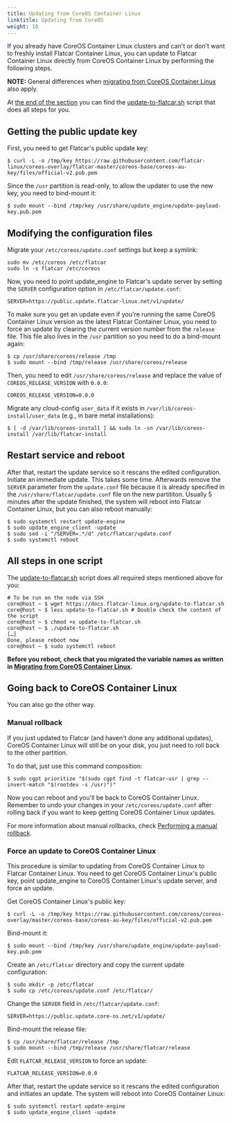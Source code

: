 ```yaml
---
title: Updating from CoreOS Container Linux
linktitle: Updating from CoreOS
weight: 10
---
```


If you already have CoreOS Container Linux clusters and can't or don't want to freshly install Flatcar Container Linux, you can update to Flatcar Container Linux directly from CoreOS Container Linux by performing the following steps.

**NOTE:** General differences when [migrating from CoreOS Container Linux](migrate-from-container-linux) also apply.

At [the end of the section](#all-steps-in-one-script) you can find the [update-to-flatcar.sh](/update-to-flatcar.sh) script that does all steps for you.

## Getting the public update key

First, you need to get Flatcar's public update key:

```
$ curl -L -o /tmp/key https://raw.githubusercontent.com/flatcar-linux/coreos-overlay/flatcar-master/coreos-base/coreos-au-key/files/official-v2.pub.pem
```

Since the `/usr` partition is read-only, to allow the updater to use the new key, you need to bind-mount it:

```
$ sudo mount --bind /tmp/key /usr/share/update_engine/update-payload-key.pub.pem
```

## Modifying the configuration files

Migrate your `/etc/coreos/update.conf` settings but keep a symlink:

```
sudo mv /etc/coreos /etc/flatcar
sudo ln -s flatcar /etc/coreos
```

Now, you need to point update_engine to Flatcar's update server by setting the `SERVER` configuration option in `/etc/flatcar/update.conf`:

```
SERVER=https://public.update.flatcar-linux.net/v1/update/
```

To make sure you get an update even if you're running the same CoreOS Container Linux version as the latest Flatcar Container Linux, you need to force an update by clearing the current version number from the `release` file.
This file also lives in the `/usr` partition so you need to do a bind-mount again:

```
$ cp /usr/share/coreos/release /tmp
$ sudo mount --bind /tmp/release /usr/share/coreos/release
```

Then, you need to edit `/usr/share/coreos/release` and replace the value of `COREOS_RELEASE_VERSION` with `0.0.0`:

```
COREOS_RELEASE_VERSION=0.0.0
```

Migrate any cloud-config `user_data` if it exists in `/var/lib/coreos-install/user_data` (e.g., in bare metal installations):

```
$ [ -d /var/lib/coreos-install ] && sudo ln -sn /var/lib/coreos-install /var/lib/flatcar-install
```

## Restart service and reboot

After that, restart the update service so it rescans the edited configuration. Initiate an immediate update.
This takes some time. Afterwards remove the `SERVER` parameter from the `update.conf` file because it is already
specified in the `/usr/share/flatcar/update.conf` file on the new partititon.
Usually 5 minutes after the update finished, the system will reboot into Flatcar Container Linux, but you can also reboot manually:

```
$ sudo systemctl restart update-engine
$ sudo update_engine_client -update
$ sudo sed -i "/SERVER=.*/d" /etc/flatcar/update.conf
$ sudo systemctl reboot
```

## All steps in one script

The [update-to-flatcar.sh](/update-to-flatcar.sh) script does all required steps mentioned above for you:

```
# To be run on the node via SSH
core@host ~ $ wget https://docs.flatcar-linux.org/update-to-flatcar.sh
core@host ~ $ less update-to-flatcar.sh # Double check the content of the script
core@host ~ $ chmod +x update-to-flatcar.sh
core@host ~ $ ./update-to-flatcar.sh
[…]
Done, please reboot now
core@host ~ $ sudo systemctl reboot
```

**Before you reboot, check that you migrated the variable names as written in [Migrating from CoreOS Container Linux](migrate-from-container-linux.md).**


## Going back to CoreOS Container Linux

You can also go the other way.

### Manual rollback

If you just updated to Flatcar (and haven't done any additional updates), CoreOS Container Linux will still be on your disk, you just need to roll back to the other partition.

To do that, just use this command composition:

```
$ sudo cgpt prioritize "$(sudo cgpt find -t flatcar-usr | grep --invert-match "$(rootdev -s /usr)")"
```

Now you can reboot and you'll be back to CoreOS Container Linux.
Remember to undo your changes in your `/etc/coreos/update.conf` after rolling back if you want to keep getting CoreOS Container Linux updates.

For more information about manual rollbacks, check [Performing a manual rollback](/os/manual-rollbacks/#performing-a-manual-rollback).

### Force an update to CoreOS Container Linux

This procedure is similar to updating from CoreOS Container Linux to Flatcar Container Linux.
You need to get CoreOS Container Linux's public key, point update_engine to CoreOS Container Linux's update server, and force an update.

Get CoreOS Container Linux's public key:

```
$ curl -L -o /tmp/key https://raw.githubusercontent.com/coreos/coreos-overlay/master/coreos-base/coreos-au-key/files/official-v2.pub.pem
```

Bind-mount it:

```
$ sudo mount --bind /tmp/key /usr/share/update_engine/update-payload-key.pub.pem
```

Create an `/etc/flatcar` directory and copy the current update configuration:

```
$ sudo mkdir -p /etc/flatcar
$ sudo cp /etc/coreos/update.conf /etc/flatcar/
```

Change the `SERVER` field in `/etc/flatcar/update.conf`:

```
SERVER=https://public.update.core-os.net/v1/update/
```

Bind-mount the release file:

```
$ cp /usr/share/flatcar/release /tmp
$ sudo mount --bind /tmp/release /usr/share/flatcar/release
```

Edit `FLATCAR_RELEASE_VERSION` to force an update:

```
FLATCAR_RELEASE_VERSION=0.0.0
```

After that, restart the update service so it rescans the edited configuration and initiates an update.
The system will reboot into CoreOS Container Linux:

```
$ sudo systemctl restart update-engine
$ sudo update_engine_client -update
```
